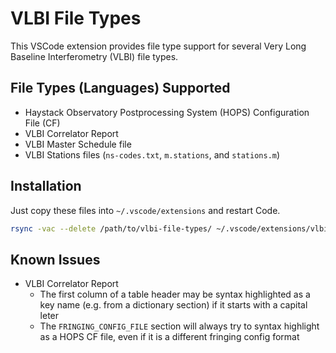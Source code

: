 # VLBI File Types

This VSCode extension provides file type support for several Very Long Baseline Interferometry (VLBI) file types.

## File Types (Languages) Supported

* Haystack Observatory Postprocessing System (HOPS) Configuration File (CF)
* VLBI Correlator Report
* VLBI Master Schedule file
* VLBI Stations files (`ns-codes.txt`, `m.stations`, and `stations.m`)

## Installation

Just copy these files into `~/.vscode/extensions` and restart Code.

```bash
rsync -vac --delete /path/to/vlbi-file-types/ ~/.vscode/extensions/vlbi-file-types/
```

## Known Issues

* VLBI Correlator Report
  * The first column of a table header may be syntax highlighted as a key name
    (e.g. from a dictionary section) if it starts with a capital leter
  * The `FRINGING_CONFIG_FILE` section will always try to syntax highlight
    as a HOPS CF file, even if it is a different fringing config format
